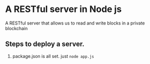 # A RESTful server in Node js

A RESTful server that allows us to read and write blocks in a private blockchain

## Steps to deploy a server.

1. package.json is all set. just `node app.js`



